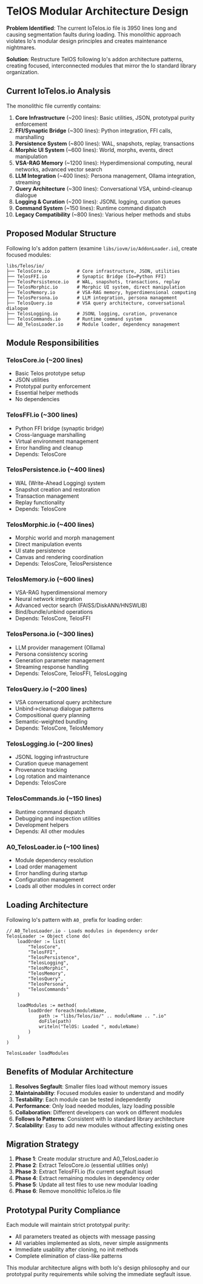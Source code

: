 # TelOS Modular Architecture Design

**Problem Identified**: The current IoTelos.io file is 3950 lines long and causing segmentation faults during loading. This monolithic approach violates Io's modular design principles and creates maintenance nightmares.

**Solution**: Restructure TelOS following Io's addon architecture patterns, creating focused, interconnected modules that mirror the Io standard library organization.

## Current IoTelos.io Analysis

The monolithic file currently contains:

1. **Core Infrastructure** (~200 lines): Basic utilities, JSON, prototypal purity enforcement
2. **FFI/Synaptic Bridge** (~300 lines): Python integration, FFI calls, marshalling
3. **Persistence System** (~800 lines): WAL, snapshots, replay, transactions
4. **Morphic UI System** (~600 lines): World, morphs, events, direct manipulation
5. **VSA-RAG Memory** (~1200 lines): Hyperdimensional computing, neural networks, advanced vector search
6. **LLM Integration** (~400 lines): Persona management, Ollama integration, streaming
7. **Query Architecture** (~300 lines): Conversational VSA, unbind-cleanup dialogue
8. **Logging & Curation** (~200 lines): JSONL logging, curation queues
9. **Command System** (~150 lines): Runtime command dispatch
10. **Legacy Compatibility** (~800 lines): Various helper methods and stubs

## Proposed Modular Structure

Following Io's addon pattern (examine `libs/iovm/io/AddonLoader.io`), create focused modules:

```
libs/Telos/io/
├── TelosCore.io          # Core infrastructure, JSON, utilities
├── TelosFFI.io           # Synaptic Bridge (Io↔Python FFI)
├── TelosPersistence.io   # WAL, snapshots, transactions, replay
├── TelosMorphic.io       # Morphic UI system, direct manipulation
├── TelosMemory.io        # VSA-RAG memory, hyperdimensional computing
├── TelosPersona.io       # LLM integration, persona management
├── TelosQuery.io         # VSA query architecture, conversational dialogue
├── TelosLogging.io       # JSONL logging, curation, provenance
├── TelosCommands.io      # Runtime command system
└── A0_TelosLoader.io     # Module loader, dependency management
```

## Module Responsibilities

### TelosCore.io (~200 lines)
- Basic Telos prototype setup
- JSON utilities
- Prototypal purity enforcement
- Essential helper methods
- No dependencies

### TelosFFI.io (~300 lines)  
- Python FFI bridge (synaptic bridge)
- Cross-language marshalling
- Virtual environment management
- Error handling and cleanup
- Depends: TelosCore

### TelosPersistence.io (~400 lines)
- WAL (Write-Ahead Logging) system
- Snapshot creation and restoration
- Transaction management  
- Replay functionality
- Depends: TelosCore

### TelosMorphic.io (~400 lines)
- Morphic world and morph management
- Direct manipulation events
- UI state persistence
- Canvas and rendering coordination
- Depends: TelosCore, TelosPersistence

### TelosMemory.io (~600 lines)
- VSA-RAG hyperdimensional memory
- Neural network integration
- Advanced vector search (FAISS/DiskANN/HNSWLIB)
- Bind/bundle/unbind operations
- Depends: TelosCore, TelosFFI

### TelosPersona.io (~300 lines)
- LLM provider management (Ollama)
- Persona consistency scoring
- Generation parameter management
- Streaming response handling
- Depends: TelosCore, TelosFFI, TelosLogging

### TelosQuery.io (~200 lines)
- VSA conversational query architecture
- Unbind→cleanup dialogue patterns
- Compositional query planning
- Semantic-weighted bundling
- Depends: TelosCore, TelosMemory

### TelosLogging.io (~200 lines)
- JSONL logging infrastructure
- Curation queue management
- Provenance tracking
- Log rotation and maintenance
- Depends: TelosCore

### TelosCommands.io (~150 lines)
- Runtime command dispatch
- Debugging and inspection utilities
- Development helpers
- Depends: All other modules

### A0_TelosLoader.io (~100 lines)
- Module dependency resolution
- Load order management
- Error handling during startup
- Configuration management
- Loads all other modules in correct order

## Loading Architecture

Following Io's pattern with `A0_` prefix for loading order:

```io
// A0_TelosLoader.io - Loads modules in dependency order
TelosLoader := Object clone do(
    loadOrder := list(
        "TelosCore",
        "TelosFFI", 
        "TelosPersistence",
        "TelosLogging",
        "TelosMorphic",
        "TelosMemory",
        "TelosQuery",
        "TelosPersona",
        "TelosCommands"
    )
    
    loadModules := method(
        loadOrder foreach(moduleName,
            path := "libs/Telos/io/" .. moduleName .. ".io"
            doFile(path)
            writeln("TelOS: Loaded ", moduleName)
        )
    )
)

TelosLoader loadModules
```

## Benefits of Modular Architecture

1. **Resolves Segfault**: Smaller files load without memory issues
2. **Maintainability**: Focused modules easier to understand and modify
3. **Testability**: Each module can be tested independently
4. **Performance**: Only load needed modules, lazy loading possible
5. **Collaboration**: Different developers can work on different modules
6. **Follows Io Patterns**: Consistent with Io standard library architecture
7. **Scalability**: Easy to add new modules without affecting existing ones

## Migration Strategy

1. **Phase 1**: Create modular structure and A0_TelosLoader.io
2. **Phase 2**: Extract TelosCore.io (essential utilities only)
3. **Phase 3**: Extract TelosFFI.io (fix current segfault issue)
4. **Phase 4**: Extract remaining modules in dependency order
5. **Phase 5**: Update all test files to use new modular loading
6. **Phase 6**: Remove monolithic IoTelos.io file

## Prototypal Purity Compliance

Each module will maintain strict prototypal purity:
- All parameters treated as objects with message passing
- All variables implemented as slots, never simple assignments
- Immediate usability after cloning, no init methods
- Complete elimination of class-like patterns

This modular architecture aligns with both Io's design philosophy and our prototypal purity requirements while solving the immediate segfault issue.